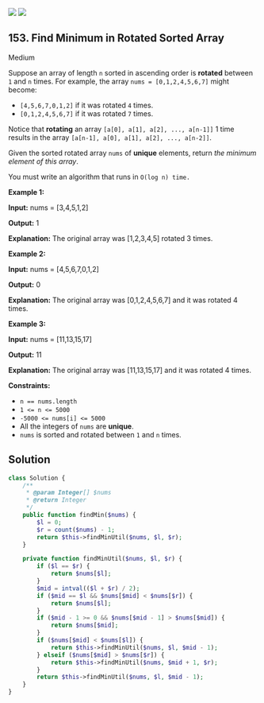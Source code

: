 [![](https://img.shields.io/github/stars/LeetCode-in-Php/LeetCode-in-Php?label=Stars&style=flat-square)](https://github.com/LeetCode-in-Php/LeetCode-in-Php)
[![](https://img.shields.io/github/forks/LeetCode-in-Php/LeetCode-in-Php?label=Fork%20me%20on%20GitHub%20&style=flat-square)](https://github.com/LeetCode-in-Php/LeetCode-in-Php/fork)

## 153\. Find Minimum in Rotated Sorted Array

Medium

Suppose an array of length `n` sorted in ascending order is **rotated** between `1` and `n` times. For example, the array `nums = [0,1,2,4,5,6,7]` might become:

*   `[4,5,6,7,0,1,2]` if it was rotated `4` times.
*   `[0,1,2,4,5,6,7]` if it was rotated `7` times.

Notice that **rotating** an array `[a[0], a[1], a[2], ..., a[n-1]]` 1 time results in the array `[a[n-1], a[0], a[1], a[2], ..., a[n-2]]`.

Given the sorted rotated array `nums` of **unique** elements, return _the minimum element of this array_.

You must write an algorithm that runs in `O(log n) time.`

**Example 1:**

**Input:** nums = [3,4,5,1,2]

**Output:** 1

**Explanation:** The original array was [1,2,3,4,5] rotated 3 times. 

**Example 2:**

**Input:** nums = [4,5,6,7,0,1,2]

**Output:** 0

**Explanation:** The original array was [0,1,2,4,5,6,7] and it was rotated 4 times. 

**Example 3:**

**Input:** nums = [11,13,15,17]

**Output:** 11

**Explanation:** The original array was [11,13,15,17] and it was rotated 4 times. 

**Constraints:**

*   `n == nums.length`
*   `1 <= n <= 5000`
*   `-5000 <= nums[i] <= 5000`
*   All the integers of `nums` are **unique**.
*   `nums` is sorted and rotated between `1` and `n` times.

## Solution

```php
class Solution {
    /**
     * @param Integer[] $nums
     * @return Integer
     */
    public function findMin($nums) {
        $l = 0;
        $r = count($nums) - 1;
        return $this->findMinUtil($nums, $l, $r);
    }

    private function findMinUtil($nums, $l, $r) {
        if ($l == $r) {
            return $nums[$l];
        }
        $mid = intval(($l + $r) / 2);
        if ($mid == $l && $nums[$mid] < $nums[$r]) {
            return $nums[$l];
        }
        if ($mid - 1 >= 0 && $nums[$mid - 1] > $nums[$mid]) {
            return $nums[$mid];
        }
        if ($nums[$mid] < $nums[$l]) {
            return $this->findMinUtil($nums, $l, $mid - 1);
        } elseif ($nums[$mid] > $nums[$r]) {
            return $this->findMinUtil($nums, $mid + 1, $r);
        }
        return $this->findMinUtil($nums, $l, $mid - 1);
    }
}
```